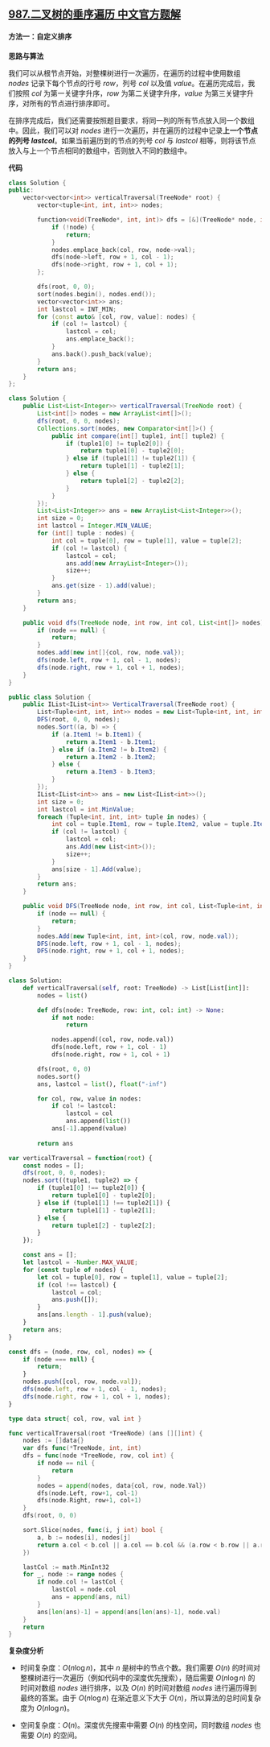 ## [987.二叉树的垂序遍历 中文官方题解](https://leetcode.cn/problems/vertical-order-traversal-of-a-binary-tree/solutions/100000/er-cha-shu-de-chui-xu-bian-li-by-leetcod-clsh)
#### 方法一：自定义排序

**思路与算法**

我们可以从根节点开始，对整棵树进行一次遍历，在遍历的过程中使用数组 $\textit{nodes}$ 记录下每个节点的行号 $\textit{row}$，列号 $\textit{col}$ 以及值 $\textit{value}$。在遍历完成后，我们按照 $\textit{col}$ 为第一关键字升序，$\textit{row}$ 为第二关键字升序，$\textit{value}$ 为第三关键字升序，对所有的节点进行排序即可。

在排序完成后，我们还需要按照题目要求，将同一列的所有节点放入同一个数组中。因此，我们可以对 $\textit{nodes}$ 进行一次遍历，并在遍历的过程中记录**上一个节点的列号 $\textit{lastcol}$**。如果当前遍历到的节点的列号 $\textit{col}$ 与 $\textit{lastcol}$ 相等，则将该节点放入与上一个节点相同的数组中，否则放入不同的数组中。

**代码**

```C++ [sol1-C++]
class Solution {
public:
    vector<vector<int>> verticalTraversal(TreeNode* root) {
        vector<tuple<int, int, int>> nodes;

        function<void(TreeNode*, int, int)> dfs = [&](TreeNode* node, int row, int col) {
            if (!node) {
                return;
            }
            nodes.emplace_back(col, row, node->val);
            dfs(node->left, row + 1, col - 1);
            dfs(node->right, row + 1, col + 1);
        };

        dfs(root, 0, 0);
        sort(nodes.begin(), nodes.end());
        vector<vector<int>> ans;
        int lastcol = INT_MIN;
        for (const auto& [col, row, value]: nodes) {
            if (col != lastcol) {
                lastcol = col;
                ans.emplace_back();
            }
            ans.back().push_back(value);
        }
        return ans;
    }
};
```

```Java [sol1-Java]
class Solution {
    public List<List<Integer>> verticalTraversal(TreeNode root) {
        List<int[]> nodes = new ArrayList<int[]>();
        dfs(root, 0, 0, nodes);
        Collections.sort(nodes, new Comparator<int[]>() {
            public int compare(int[] tuple1, int[] tuple2) {
                if (tuple1[0] != tuple2[0]) {
                    return tuple1[0] - tuple2[0];
                } else if (tuple1[1] != tuple2[1]) {
                    return tuple1[1] - tuple2[1];
                } else {
                    return tuple1[2] - tuple2[2];
                }
            }
        });
        List<List<Integer>> ans = new ArrayList<List<Integer>>();
        int size = 0;
        int lastcol = Integer.MIN_VALUE;
        for (int[] tuple : nodes) {
            int col = tuple[0], row = tuple[1], value = tuple[2];
            if (col != lastcol) {
                lastcol = col;
                ans.add(new ArrayList<Integer>());
                size++;
            }
            ans.get(size - 1).add(value);
        }
        return ans;
    }

    public void dfs(TreeNode node, int row, int col, List<int[]> nodes) {
        if (node == null) {
            return;
        }
        nodes.add(new int[]{col, row, node.val});
        dfs(node.left, row + 1, col - 1, nodes);
        dfs(node.right, row + 1, col + 1, nodes);
    }
}
```

```C# [sol1-C#]
public class Solution {
    public IList<IList<int>> VerticalTraversal(TreeNode root) {
        List<Tuple<int, int, int>> nodes = new List<Tuple<int, int, int>>();
        DFS(root, 0, 0, nodes);
        nodes.Sort((a, b) => {
            if (a.Item1 != b.Item1) {
                return a.Item1 - b.Item1;
            } else if (a.Item2 != b.Item2) {
                return a.Item2 - b.Item2;
            } else {
                return a.Item3 - b.Item3;
            }
        });
        IList<IList<int>> ans = new List<IList<int>>();
        int size = 0;
        int lastcol = int.MinValue;
        foreach (Tuple<int, int, int> tuple in nodes) {
            int col = tuple.Item1, row = tuple.Item2, value = tuple.Item3;
            if (col != lastcol) {
                lastcol = col;
                ans.Add(new List<int>());
                size++;
            }
            ans[size - 1].Add(value);
        }
        return ans;
    }

    public void DFS(TreeNode node, int row, int col, List<Tuple<int, int, int>> nodes) {
        if (node == null) {
            return;
        }
        nodes.Add(new Tuple<int, int, int>(col, row, node.val));
        DFS(node.left, row + 1, col - 1, nodes);
        DFS(node.right, row + 1, col + 1, nodes);
    }
}
```

```Python [sol1-Python3]
class Solution:
    def verticalTraversal(self, root: TreeNode) -> List[List[int]]:
        nodes = list()

        def dfs(node: TreeNode, row: int, col: int) -> None:
            if not node:
                return

            nodes.append((col, row, node.val))
            dfs(node.left, row + 1, col - 1)
            dfs(node.right, row + 1, col + 1)

        dfs(root, 0, 0)
        nodes.sort()
        ans, lastcol = list(), float("-inf")

        for col, row, value in nodes:
            if col != lastcol:
                lastcol = col
                ans.append(list())
            ans[-1].append(value)
        
        return ans
```

```JavaScript [sol1-JavaScript]
var verticalTraversal = function(root) {
    const nodes = [];
    dfs(root, 0, 0, nodes);
    nodes.sort((tuple1, tuple2) => {
        if (tuple1[0] !== tuple2[0]) {
            return tuple1[0] - tuple2[0];
        } else if (tuple1[1] !== tuple2[1]) {
            return tuple1[1] - tuple2[1];
        } else {
            return tuple1[2] - tuple2[2];
        }
    });

    const ans = [];
    let lastcol = -Number.MAX_VALUE;
    for (const tuple of nodes) {
        let col = tuple[0], row = tuple[1], value = tuple[2];
        if (col !== lastcol) {
            lastcol = col;
            ans.push([]);
        }
        ans[ans.length - 1].push(value);
    }
    return ans;
}

const dfs = (node, row, col, nodes) => {
    if (node === null) {
        return;
    }
    nodes.push([col, row, node.val]);
    dfs(node.left, row + 1, col - 1, nodes);
    dfs(node.right, row + 1, col + 1, nodes);
}
```

```go [sol1-Golang]
type data struct{ col, row, val int }

func verticalTraversal(root *TreeNode) (ans [][]int) {
    nodes := []data{}
    var dfs func(*TreeNode, int, int)
    dfs = func(node *TreeNode, row, col int) {
        if node == nil {
            return
        }
        nodes = append(nodes, data{col, row, node.Val})
        dfs(node.Left, row+1, col-1)
        dfs(node.Right, row+1, col+1)
    }
    dfs(root, 0, 0)

    sort.Slice(nodes, func(i, j int) bool {
        a, b := nodes[i], nodes[j]
        return a.col < b.col || a.col == b.col && (a.row < b.row || a.row == b.row && a.val < b.val)
    })

    lastCol := math.MinInt32
    for _, node := range nodes {
        if node.col != lastCol {
            lastCol = node.col
            ans = append(ans, nil)
        }
        ans[len(ans)-1] = append(ans[len(ans)-1], node.val)
    }
    return
}
```

**复杂度分析**

- 时间复杂度：$O(n \log n)$，其中 $n$ 是树中的节点个数。我们需要 $O(n)$ 的时间对整棵树进行一次遍历（例如代码中的深度优先搜索），随后需要 $O(n \log n)$ 的时间对数组 $\textit{nodes}$ 进行排序，以及 $O(n)$ 的时间对数组 $\textit{nodes}$ 进行遍历得到最终的答案。由于 $O(n \log n)$ 在渐近意义下大于 $O(n)$，所以算法的总时间复杂度为 $O(n \log n)$。

- 空间复杂度：$O(n)$。深度优先搜索中需要 $O(n)$ 的栈空间，同时数组 $\textit{nodes}$ 也需要 $O(n)$ 的空间。